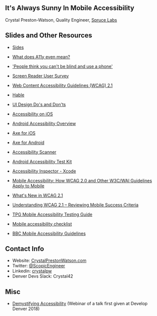 ## It's Always Sunny In Mobile Accessibility
Crystal Preston-Watson, Quality Engineer, [Spruce Labs](https://sprucebot.com/) 

## Slides and Other Resources
- [Sides](https://speakerdeck.com/crystalprestonwatson/its-always-sunny-in-mobile-accessibility)

- [What does A11y even mean?](http://mds.is/a11y/)
- ['People think you can't be blind and use a phone'](https://www.bbc.com/news/blogs-trending-47031509)
- [Screen Reader User Survey](https://webaim.org/projects/screenreadersurvey7/#mobile)
- [Web Content Accessibility Guidelines (WCAG) 2.1](https://www.w3.org/TR/WCAG21/)
- [Hable](http://hable.info/product/)
- [UI Design Do's and Don'ts](https://developer.apple.com/design/tips/)
- [Accessibility on iOS](https://developer.apple.com/accessibility/ios/)
- [Android Accessibility Overview](https://support.google.com/accessibility/android/answer/6006564?hl=en&ref_topic=6007234)
- [Axe for iOS](https://www.deque.com/axe/axe-for-ios/)
- [Axe for Android](https://github.com/dequelabs/axe-android)
- [Accessibility Scanner](https://support.google.com/accessibility/android/answer/6376570?hl=en)
- [Android Accessibility Test Kit](https://developer.android.com/guide/topics/ui/accessibility/testing)
- [Accessibility Inspector - Xcode](https://developer.apple.com/library/archive/documentation/Accessibility/Conceptual/AccessibilityMacOSX/OSXAXTestingApps.html)
- [Mobile Accessibility: How WCAG 2.0 and Other W3C/WAI Guidelines Apply to Mobile](https://www.w3.org/TR/mobile-accessibility-mapping/)
- [What's New in WCAG 2.1](https://www.w3.org/WAI/standards-guidelines/wcag/new-in-21/)
- [Understanding WCAG 2.1 – Reviewing Mobile Success Criteria](https://www.deque.com/blog/understanding-wcag-2-1-reviewing-mobile-success-criteria-2/)
- [TPG Mobile Accessibility Testing Guide](https://developer.paciellogroup.com/downloads/TPG_Mobile_Testing_Guide.pdf)
- [Mobile accessibility checklist](https://developer.mozilla.org/en-US/docs/Web/Accessibility/Mobile_accessibility_checklist)
- [BBC Mobile Accessibility Guidelines](http://www.bbc.co.uk/guidelines/futuremedia/accessibility/mobile)

## Contact Info
- Website: [CrystalPrestonWatson.com](https://crystalprestonwatson.com)
- Twitter: [@ScopicEngineer](https://twitter.com/ScopicEngineer)
- Linkedin: [crystalpw](https://www.linkedin.com/in/crystalpw/)
- Denver Devs Slack: Crystal42

## Misc
- [Demystifying Accessibility](https://www.softwaretestpro.com/demystifying-accessibility/) (Webinar of a talk first given at Develop Denver 2018)


